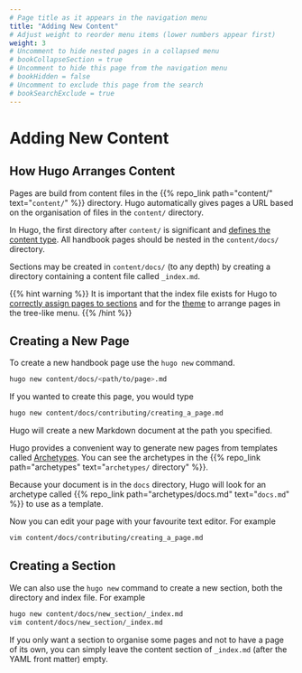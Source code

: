 ```yaml
---
# Page title as it appears in the navigation menu
title: "Adding New Content"
# Adjust weight to reorder menu items (lower numbers appear first)
weight: 3
# Uncomment to hide nested pages in a collapsed menu
# bookCollapseSection = true
# Uncomment to hide this page from the navigation menu
# bookHidden = false
# Uncomment to exclude this page from the search
# bookSearchExclude = true
---
```


# Adding New Content

## How Hugo Arranges Content

Pages are build from content files in the {{% repo_link path="content/"
text="`content/`" %}} directory. Hugo automatically gives pages a URL based on
the organisation of files in the `content/` directory.

In Hugo, the first directory after `content/` is significant and [defines the
content type](https://gohugo.io/content-management/sections/). All handbook
pages should be nested in the `content/docs/` directory.

Sections may be created in `content/docs/` (to any depth) by creating a
directory containing a content file called `_index.md`.

{{% hint warning %}}
It is important that the index file exists for Hugo to [correctly assign pages
to sections](https://gohugo.io/content-management/sections/#nested-sections) and
for the [theme](https://github.com/alex-shpak/hugo-book) to arrange pages in the
tree-like menu.
{{% /hint %}}

## Creating a New Page

To create a new handbook page use the `hugo new` command.

```bash
hugo new content/docs/<path/to/page>.md
```

If you wanted to create this page, you would type

```bash
hugo new content/docs/contributing/creating_a_page.md
```

Hugo will create a new Markdown document at the path you specified.

Hugo provides a convenient way to generate new pages from templates called
[Archetypes](https://gohugo.io/content-management/archetypes/). You can see the
archetypes in the {{% repo_link path="archetypes" text="`archetypes/` directory"
%}}.

Because your document is in the `docs` directory, Hugo will look for an
archetype called {{% repo_link path="archetypes/docs.md" text="`docs.md`" %}} to
use as a template.

Now you can edit your page with your favourite text editor. For example

```bash
vim content/docs/contributing/creating_a_page.md
```

## Creating a Section

We can also use the `hugo new` command to create a new section, both the
directory and index file. For example

```bash
hugo new content/docs/new_section/_index.md
vim content/docs/new_section/_index.md
```

If you only want a section to organise some pages and not to have a page of its
own, you can simply leave the content section of `_index.md` (after the YAML
front matter) empty.
